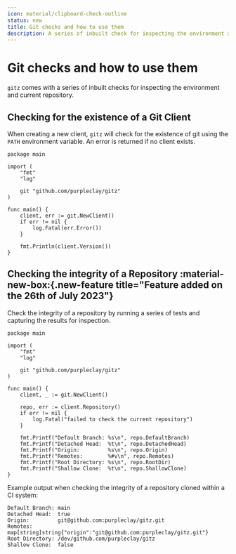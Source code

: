 ```yaml
---
icon: material/clipboard-check-outline
status: new
title: Git checks and how to use them
description: A series of inbuilt check for inspecting the environment and current repository
---
```


# Git checks and how to use them

`gitz` comes with a series of inbuilt checks for inspecting the environment and current repository.

## Checking for the existence of a Git Client

When creating a new client, `gitz` will check for the existence of git using the `PATH` environment variable. An error is returned if no client exists.

```{ .go .select linenums="1" }
package main

import (
    "fmt"
    "log"

    git "github.com/purpleclay/gitz"
)

func main() {
    client, err := git.NewClient()
    if err != nil {
        log.Fatal(err.Error())
    }

    fmt.Println(client.Version())
}
```

## Checking the integrity of a Repository :material-new-box:{.new-feature title="Feature added on the 26th of July 2023"}

Check the integrity of a repository by running a series of tests and capturing the results for inspection.

```{ .go .select linenums="1" }
package main

import (
    "fmt"
    "log"

    git "github.com/purpleclay/gitz"
)

func main() {
    client, _ := git.NewClient()

    repo, err := client.Repository()
    if err != nil {
        log.Fatal("failed to check the current repository")
    }

    fmt.Printf("Default Branch: %s\n", repo.DefaultBranch)
    fmt.Printf("Detached Head:  %t\n", repo.DetachedHead)
    fmt.Printf("Origin:         %s\n", repo.Origin)
    fmt.Printf("Remotes:        %#v\n", repo.Remotes)
    fmt.Printf("Root Directory: %s\n", repo.RootDir)
    fmt.Printf("Shallow Clone:  %t\n", repo.ShallowClone)
}
```

Example output when checking the integrity of a repository cloned within a CI system:

```{ .text .no-select .no-copy }
Default Branch: main
Detached Head:  true
Origin:         git@github.com:purpleclay/gitz.git
Remotes:        map[string]string{"origin":"git@github.com:purpleclay/gitz.git"}
Root Directory: /dev/github.com/purpleclay/gitz
Shallow Clone:  false
```
